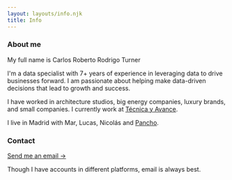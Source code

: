 ```yaml
---
layout: layouts/info.njk
title: Info
---
```


### About me

My full name is Carlos Roberto Rodrigo Turner

I'm a data specialist with 7+ years of experience in leveraging data to drive businesses forward. I am passionate about helping make data-driven decisions that lead to growth and success. 

I have worked in architecture studios, big energy companies, luxury brands, and small companies. I currently work at <a href="http://tecnicayavance.com">Técnica y Avance</a>.

I live in Madrid with Mar, Lucas, Nicolás and <a href="/blog/pancho.md">Pancho</a>.

### Contact

<p id="contact"><a href="mailto:rodrigoturner.carlos@gmail.com">Send me an email -></a></p>

Though I have accounts in different platforms, email is always best.
